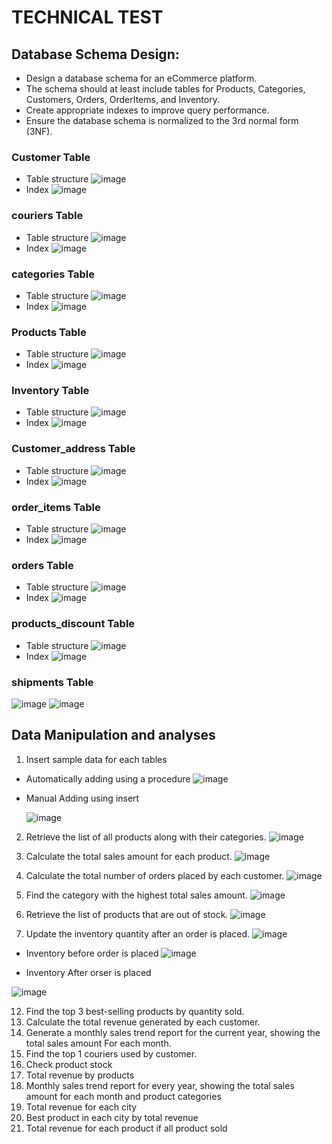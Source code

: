 # TECHNICAL TEST

## Database Schema Design:
- Design a database schema for an eCommerce platform.
- The schema should at least include tables for Products, Categories, Customers, Orders, 
OrderItems, and Inventory.
- Create appropriate indexes to improve query performance.
-  Ensure the database schema is normalized to the 3rd normal form (3NF).

### Customer Table 
- Table structure
![image](https://github.com/user-attachments/assets/4d62dae0-ba3e-42cd-b9a5-873ddf5c67a2)
- Index
![image](https://github.com/user-attachments/assets/482416cd-4008-4758-95ec-8a082239be2d)


### couriers Table 
- Table structure
![image](https://github.com/user-attachments/assets/963f8cdf-ffad-498b-bf7d-c3df5c5bacb0)
- Index
![image](https://github.com/user-attachments/assets/21d59977-841e-4d22-a2f1-ffaa521be0c3)


### categories Table 
- Table structure
![image](https://github.com/user-attachments/assets/02b3aa64-35b0-4771-b375-ea70605d48a1)
- Index
![image](https://github.com/user-attachments/assets/ecc1c5de-11aa-4652-b759-2e7fba890672)


### Products Table 
- Table structure
![image](https://github.com/user-attachments/assets/4224e545-ecaf-4a10-84e4-60d6b70f2e85)
- Index
![image](https://github.com/user-attachments/assets/51b79cee-e2f0-473c-a77d-d809908d248a)



### Inventory Table 
- Table structure
![image](https://github.com/user-attachments/assets/2c1f3724-4092-4c0b-bcb9-9239143cb072)
- Index
![image](https://github.com/user-attachments/assets/9d0e0f04-57ea-4616-8d16-c54e2f865442)



### Customer_address Table 
- Table structure
![image](https://github.com/user-attachments/assets/479f1d66-c41e-4571-9a45-6905f45c86be)
- Index
![image](https://github.com/user-attachments/assets/23125743-ba50-4a84-abc3-5020133a4bff)



### order_items Table 
- Table structure
![image](https://github.com/user-attachments/assets/cd515786-dc3b-4b2f-978c-d7ecf3f4b870)
- Index
![image](https://github.com/user-attachments/assets/6c5c69ff-fe99-4b4d-a519-e349adc4b113)



### orders Table 
- Table structure
![image](https://github.com/user-attachments/assets/136e5590-1b05-49ef-b222-63e020ae8d25)
- Index
![image](https://github.com/user-attachments/assets/775c0183-34f5-436e-96f2-b5d53b315a16)



### products_discount Table 
- Table structure
![image](https://github.com/user-attachments/assets/4984e995-1dd2-4895-b6a3-b18e2d715cdd)
- Index
![image](https://github.com/user-attachments/assets/40bd7735-1b79-441f-adcf-e66be6e94232)



### shipments Table 
![image](https://github.com/user-attachments/assets/d383aff7-b37b-4b60-8028-8298d7f9c66e)
![image](https://github.com/user-attachments/assets/0a104a41-84eb-4484-9e75-29a6053a397d)


## Data Manipulation and analyses

1. Insert sample data for each tables
- Automatically adding using a procedure
  ![image](https://github.com/user-attachments/assets/9b53e40e-c853-407a-b23d-14b5940a7dce)

- Manual Adding using insert
  
   ![image](https://github.com/user-attachments/assets/bf48ade8-5667-458d-9471-4b07b507c231)

2. Retrieve the list of all products along with their categories.
![image](https://github.com/user-attachments/assets/4d82b511-d215-44cd-85f8-2233638114ea)
   
3. Calculate the total sales amount for each product.
   ![image](https://github.com/user-attachments/assets/549c1ecd-2757-489f-ba4e-7142208820c2)

4. Calculate the total number of orders placed by each customer.
   ![image](https://github.com/user-attachments/assets/4bd67803-4474-4861-a30e-0c05be091f99)

6. Find the category with the highest total sales amount.
   ![image](https://github.com/user-attachments/assets/3291bbac-a10c-4e49-83bf-3d77c930ebce)

8. Retrieve the list of products that are out of stock.
   ![image](https://github.com/user-attachments/assets/2c18b001-73a3-4fb7-9851-b7b8b3e334c3)

10. Update the inventory quantity after an order is placed.
    ![image](https://github.com/user-attachments/assets/6e56f403-5d54-4e86-8097-9513624b632a)
- Inventory before order is placed
  ![image](https://github.com/user-attachments/assets/80001b92-8bf9-4e97-bcae-b746a318374e)

- Inventory After orser is placed
  
![image](https://github.com/user-attachments/assets/d1e3bc59-0bd0-4ba4-96cd-3f68ec86fab0)

12. Find the top 3 best-selling products by quantity sold.
13. Calculate the total revenue generated by each customer.
14. Generate a monthly sales trend report for the current year, showing the total sales amount 
For each month.
15. Find the top 1 couriers used by customer.
16. Check product stock
17. Total revenue by products
18. Monthly sales trend report for every year, showing the total sales amount for each month and product categories
19. Total revenue for each city
20. Best product in each city by total revenue
21. Total revenue for each product if all product sold
